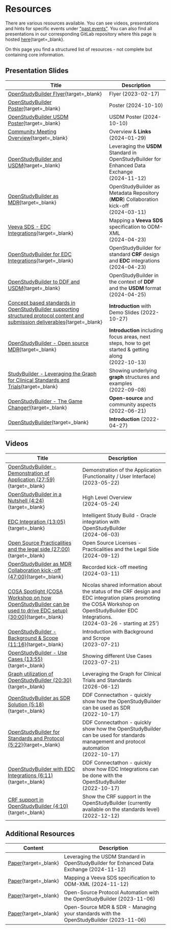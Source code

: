 # Resources

There are various resources available. You can see videos, presentations and hints for specific events under ["past events"](./info_events_past.md). You can also find all presentations in our corresponding GitLab repository where this page is hosted [here](https://gitlab.com/Novo-Nordisk/nn-public/openstudybuilder/project-description/-/tree/main/docs/presentations){target=_blank}. 

On this page you find a structured list of resources - not complete but containing core information. 

## Presentation Slides

Title | Description
-- | --
[OpenStudyBuilder Flyer](./presentations/2023-02-17-Flyer.pdf){target=_blank} | Flyer (2023-02-17)
[OpenStudyBuilder Poster](./presentations/2024-10-10-OSB-Poster-SDE-Copenhagen.pdf){target=_blank} | Poster (2024-10-10)
[OpenStudyBuilder USDM Poster](./presentations/2024-10-10-OSB-USDM-Poster.pdf){target=_blank} | USDM Poster (2024-10-10)
[Community Meeting Overview](./presentations/2024-01-29-CommunityMeeting.pdf){target=_blank} | Overview & **Links** (2024-01-29)
[OpenStudyBuilder and USDM](./presentations/2024-03-11-OSB-as-MDR-Collaboration.pdf){target=_blank} | Leveraging the **USDM** Standard in OpenStudyBuilder for Enhanced Data Exchange<br/>(2024-11-12)
[OpenStudyBuilder as MDR](./presentations/2024-03-11-OSB-as-MDR-Collaboration.pdf){target=_blank} | OpenStudyBuilder as Metadata Repository (**MDR**) Collaboration  kick-off <br/>(2024-03-11)
[Veeva SDS - EDC Integrations](./presentations/2024-11-12-PHUSEConnect-VeevaSDS-PRE_SI04.pdf){target=_blank} | Mapping a **Veeva SDS** specification to ODM-XML<br/>(2024-04-23)
[OpenStudyBuilder for EDC Integrations](./presentations/2024-04-23-Workshop_OSB_EDC_Integration.pdf){target=_blank} | OpenStudyBuilder for standard **CRF** design and **EDC** integrations <br/>(2024-04-23)
[OpenStudyBuilder to DDF and USDM](./presentations/2024-04-25-OpenStudyBuilder%20to%20DDF%20and%20USDM.pdf){target=_blank} | OpenStudyBuilder in the context of **DDF** and the **USDM** format<br/>(2024-04-25)
[Concept based standards in OpenStudyBuilder supporting structured protocol content and submission deliverables](./presentations/2022-10-27-OpenStudyBuilderWithDemo-CDISC-US-Interchange.pdf){target=_blank} | **Introduction** with Demo Slides (2022-10-27)
[OpenStudyBuilder - Open source MDR](./presentations/2022-10-13-OpenStudyBuilder-PHUSE-SDE-Copenhagen.pdf){target=_blank} | **Introduction** including focus areas, next steps, how to get started & getting along <br/>(2022-10-13)
[StudyBuilder - Leveraging the Graph for Clinical Standards and Trials](./presentations/2022-09-08-GraphSummitCopenhagen_StudyBuilder.pdf){target=_blank} | Showing underlying **graph** structures and examples <br/>(2022-09-08) 
[OpenStudyBuilder - The Game Changer!](./presentations/2022-06-21-PHUSE%20SDE%20Basel.pdf){target=_blank} | **Open-source** and community aspects <br/>(2022-06-21)
[OpenStudyBuilder](./presentations/2022-04-27-CDISC-EU-Interchange-StudyBuilder.pdf){target=_blank} | **Introduction** (2022-04-27)

## Videos

Title | Description
-- | --
[OpenStudyBuilder - Demonstration of Application (27:59)](https://www.youtube.com/watch?v=dL5CY0BwfEs){target=_blank} | Demonstration of the Application (Functionality / User Interface)<br>(2023-05-22)
[OpenStudyBuilder in a Nutshell (4:24)](https://www.youtube.com/watch?v=X0UQrOGfEOc){target=_blank} | High Level Overview<br>(2024-05-24)
[EDC Integration (13:05)](https://www.youtube.com/watch?v=4-33kqSTdeY){target=_blank} | Intelligent Study Build - Oracle integration with OpenStudyBuilder<br>(2024-06-03)
[Open Source Practicalities and the legal side (27:00)](https://youtu.be/6CtoH2yZb-I){target=_blank} | Open Source Licenses - Practicalities and the Legal Side<br>(2024-09-12)
[OpenStudyBuilder as MDR Collaboration kick-off (47:00)](https://www.youtube.com/watch?v=omxL0hW79Rk){target=_blank} | Recorded kick-off meeting<br>(2024-03-11)
[COSA Spotlight (COSA Workshop on how OpenStudyBuilder can be used to drive EDC setup) (30:00)](https://www.cdisc.org/events/webinar/cdisc-open-source-alliance-quarterly-spotlight-q1){target=_blank} | Nicolas shared information about the status of the CRF design and EDC integration plans promoting the COSA Workshop on OpenStudyBuilder EDC Integrations.<br>(2024-03-26 - starting at 25')
[OpenStudyBuilder - Background & Scope (11:16)](https://www.youtube.com/watch?v=dagWWR3ZBao){target=_blank} | Introduction with Background and Scrope<br>(2023-07-21)
[OpenStudyBuilder - Use Cases (13:55)](https://www.youtube.com/watch?v=O-li4eBWVPM){target=_blank} | Showing different Use Cases<br>(2023-07-21)
[Graph utilization of OpenStudyBuilder (20:30)](https://youtu.be/zVobn-lnSLQ){target=_blank} | Leveraging the Graph for Clinical Trials and Standards<br>(2026-06-12)
[OpenStudyBuilder as SDR Solution (5:18)](https://www.youtube.com/watch?v=SB3AFJJQj-c){target=_blank} | DDF Connectathon - quickly show how the OpenStudyBuilder can be used as SDR<br>(2022-10-17)
[OpenStudyBuilder for Standards and Protocol (5:22)](https://www.youtube.com/watch?v=rUOIwqVWGII){target=_blank} | DDF Connectathon - quickly show how the OpenStudyBuilder can be used for standards management and protocol automation<br>(2022-10-17)
[OpenStudyBuilder with EDC Integrations (6:11)](https://www.youtube.com/watch?v=gGYkZGjWprs){target=_blank} | DDF Connectathon - quickly show how EDC Integrations can be done with the OpenStudyBuilder<br>(2022-10-17)
[CRF support in OpenStudyBuilder (4:10)](https://www.youtube.com/watch?v=ubG9IJU9wVQ){target=_blank} | Show the CRF support in the OpenStudyBuilder (currently available on the standards level)<br>(2022-12-12)

## Additional Resources

Content | Description
-- | --
[Paper](./presentations/2024-11-12-PHUSEConnect-Paper-USDM-DH08.pdf){target=_blank} | Leveraging the USDM Standard in OpenStudyBuilder for Enhanced Data Exchange (2024-11-12)
[Paper](./presentations/2024-11-12-PHUSEConnect-VeevaSDS-PAP_SI04.pdf){target=_blank} | Mapping a Veeva SDS specification to ODM-XML (2024-11-12)
[Paper](./presentations/2023-11-06-PHUSE_Paper_TT07.pdf){target=_blank} | Open-Source Protocol Automation with the OpenStudyBuilder (2023-11-06)
[Paper](./presentations/2023-11-06-PHUSE_Paper_SI03.pdf){target=_blank} | Open-Source MDR & SDR - Managing your standards with the OpenStudyBuilder (2023-11-06)
